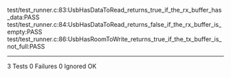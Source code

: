 test/test_runner.c:83:UsbHasDataToRead_returns_true_if_the_rx_buffer_has_data:PASS
test/test_runner.c:84:UsbHasDataToRead_returns_false_if_the_rx_buffer_is_empty:PASS
test/test_runner.c:86:UsbHasRoomToWrite_returns_true_if_the_tx_buffer_is_not_full:PASS

-----------------------
3 Tests 0 Failures 0 Ignored 
OK
